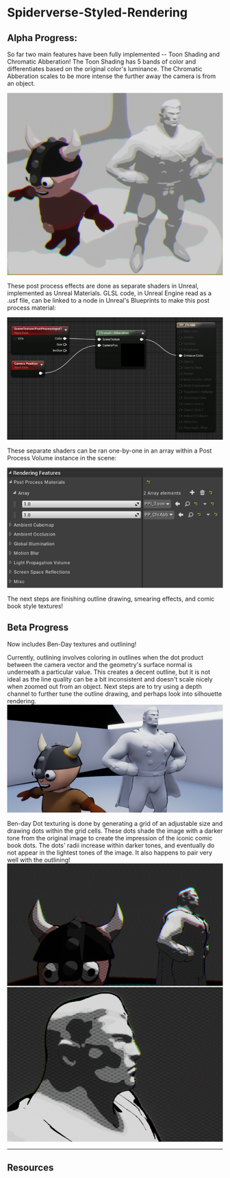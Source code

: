 # Spiderverse-Styled-Rendering

## Alpha Progress:

So far two main features have been fully implemented -- Toon Shading and Chromatic Abberation!  The Toon Shading has 5 bands of color and differentiates based on the original color's luminance.  The Chromatic Abberation scales to be more intense the further away the camera is from an object.

![](Images/shaderShot.PNG)

These post process effects are done as separate shaders in Unreal, implemented as Unreal Materials.  GLSL code, in Unreal Engine read as a .usf file, can be linked to a node in Unreal's Blueprints to make this post process material:

![](Images/shaderNode.PNG)

These separate shaders can be ran one-by-one in an array within a Post Process Volume instance in the scene:

![](Images/shaderArray.PNG)

The next steps are finishing outline drawing, smearing effects, and comic book style textures!

## Beta Progress

Now includes Ben-Day textures and outlining!


Currently, outlining involves coloring in outlines when the dot product between the camera vector and the geometry's surface normal is underneath a particular value.  This creates a decent outline, but it is not ideal as the line quality can be a bit inconsistent and doesn't scale nicely when zoomed out from an object.  Next steps are to try using a depth channel to further tune the outline drawing, and perhaps look into silhouette rendering.
![](Images/outlineTry1.PNG)

Ben-day Dot texturing is done by generating a grid of an adjustable size and drawing dots within the grid cells.  These dots shade the image with a darker tone from the original image to create the impression of the iconic comic book dots.  The dots' radii increase within darker tones, and eventually do not appear in the lightest tones of the image.  It also happens to pair very well with the outlining!
![](Images/bendaydots.PNG)
![](Images/bendaydots_close.PNG)

<hr>

## Resources
